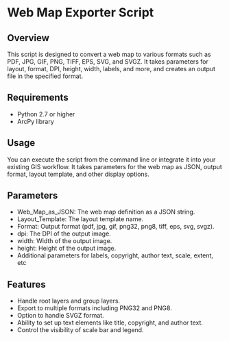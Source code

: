 # Web Map Exporter Script

## Overview
This script is designed to convert a web map to various formats such as PDF, JPG, GIF, PNG, TIFF, EPS, SVG, and SVGZ. It takes parameters for layout, format, DPI, height, width, labels, and more, and creates an output file in the specified format.

## Requirements
- Python 2.7 or higher
- ArcPy library

## Usage
You can execute the script from the command line or integrate it into your existing GIS workflow. It takes parameters for the web map as JSON, output format, layout template, and other display options.

## Parameters
- Web_Map_as_JSON: The web map definition as a JSON string.
- Layout_Template: The layout template name.
- Format: Output format (pdf, jpg, gif, png32, png8, tiff, eps, svg, svgz).
- dpi: The DPI of the output image.
- width: Width of the output image.
- height: Height of the output image.
- Additional parameters for labels, copyright, author text, scale, extent, etc

## Features
- Handle root layers and group layers.
- Export to multiple formats including PNG32 and PNG8.
- Option to handle SVGZ format.
- Ability to set up text elements like title, copyright, and author text.
- Control the visibility of scale bar and legend.
